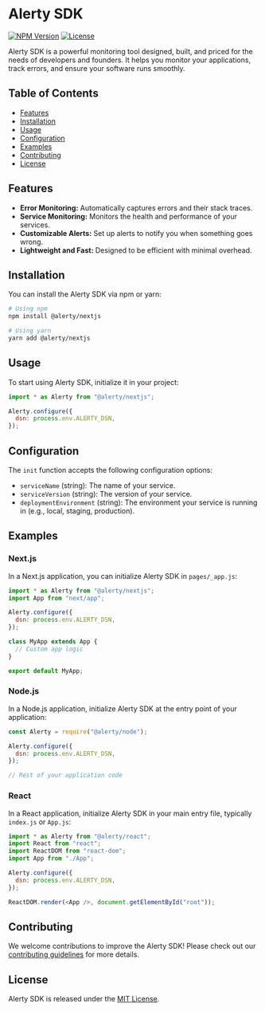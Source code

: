 # Alerty SDK

[![NPM Version](https://img.shields.io/npm/v/@alerty/nextjs.svg)](https://www.npmjs.com/package/@alerty/nextjs) [![License](https://img.shields.io/npm/l/@alerty/nextjs.svg)](https://github.com/zeet-co/alerty-sdk/blob/main/LICENSE)

Alerty SDK is a powerful monitoring tool designed, built, and priced for the needs of developers and founders. It helps you monitor your applications, track errors, and ensure your software runs smoothly.

## Table of Contents

- [Features](#features)
- [Installation](#installation)
- [Usage](#usage)
- [Configuration](#configuration)
- [Examples](#examples)
- [Contributing](#contributing)
- [License](#license)

## Features

- **Error Monitoring:** Automatically captures errors and their stack traces.
- **Service Monitoring:** Monitors the health and performance of your services.
- **Customizable Alerts:** Set up alerts to notify you when something goes wrong.
- **Lightweight and Fast:** Designed to be efficient with minimal overhead.

## Installation

You can install the Alerty SDK via npm or yarn:

```sh
# Using npm
npm install @alerty/nextjs

# Using yarn
yarn add @alerty/nextjs
```

## Usage

To start using Alerty SDK, initialize it in your project:

```javascript
import * as Alerty from "@alerty/nextjs";

Alerty.configure({
  dsn: process.env.ALERTY_DSN,
});
```

## Configuration

The `init` function accepts the following configuration options:

- `serviceName` (string): The name of your service.
- `serviceVersion` (string): The version of your service.
- `deploymentEnvironment` (string): The environment your service is running in (e.g., local, staging, production).

## Examples

### Next.js

In a Next.js application, you can initialize Alerty SDK in `pages/_app.js`:

```javascript
import * as Alerty from "@alerty/nextjs";
import App from "next/app";

Alerty.configure({
  dsn: process.env.ALERTY_DSN,
});

class MyApp extends App {
  // Custom app logic
}

export default MyApp;
```

### Node.js

In a Node.js application, initialize Alerty SDK at the entry point of your application:

```javascript
const Alerty = require("@alerty/node");

Alerty.configure({
  dsn: process.env.ALERTY_DSN,
});

// Rest of your application code
```

### React

In a React application, initialize Alerty SDK in your main entry file, typically `index.js` or `App.js`:

```javascript
import * as Alerty from "@alerty/react";
import React from "react";
import ReactDOM from "react-dom";
import App from "./App";

Alerty.configure({
  dsn: process.env.ALERTY_DSN,
});

ReactDOM.render(<App />, document.getElementById("root"));
```

## Contributing

We welcome contributions to improve the Alerty SDK! Please check out our [contributing guidelines](CONTRIBUTING.md) for more details.

## License

Alerty SDK is released under the [MIT License](LICENSE).
